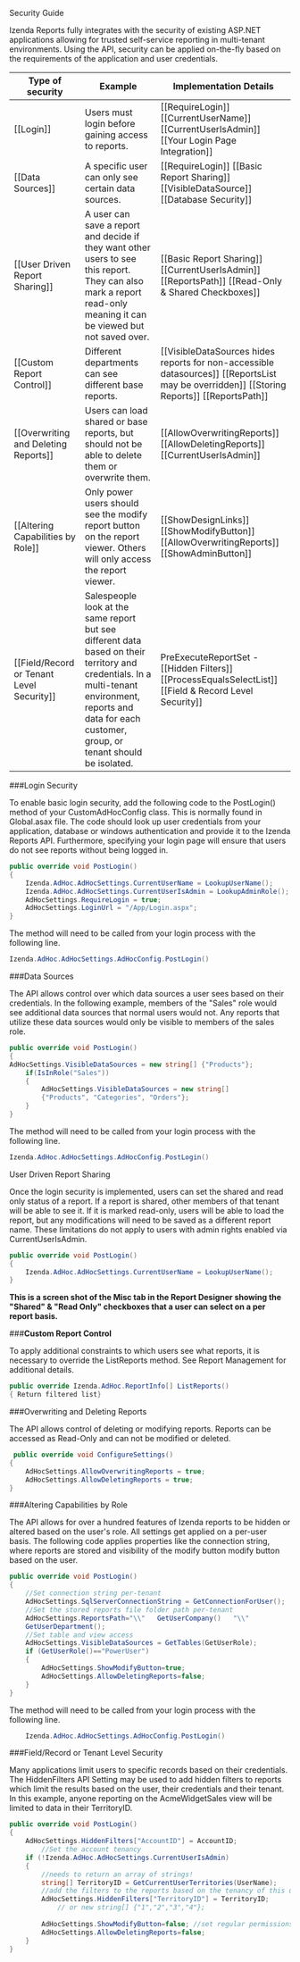 Security Guide

Izenda Reports fully integrates with the security of existing ASP.NET applications allowing for trusted self-service reporting in multi-tenant environments. Using the API, security can be applied on-the-fly based on the requirements of the application and user credentials.

Type of security|Example|Implementation Details
----------------|-------|----------------------
[[Login]] |Users must login before gaining access to reports.|[[RequireLogin]] [[CurrentUserName]] [[CurrentUserIsAdmin]] [[Your Login Page Integration]]
[[Data Sources]]|A specific user can only see certain data sources.|[[RequireLogin]] [[Basic Report Sharing]] [[VisibleDataSource]] [[Database Security]]
[[User Driven Report Sharing]]|A user can save a report and decide if they want other users to see this report. They can also mark a report read-only meaning it can be viewed but not saved over.|[[Basic Report Sharing]] [[CurrentUserIsAdmin]] [[ReportsPath]] [[Read-Only & Shared Checkboxes]]
[[Custom Report Control]]|Different departments can see different base reports.|[[VisibleDataSources hides reports for non-accessible datasources]] [[ReportsList may be overridden]] [[Storing Reports]] [[ReportsPath]]
[[Overwriting and Deleting Reports]]|Users can load shared or base reports, but should not be able to delete them or overwrite them.|[[AllowOverwritingReports]] [[AllowDeletingReports]] [[CurrentUserIsAdmin]]
[[Altering Capabilities by Role]]|Only power users should see the modify report button on the report viewer. Others will only access the report viewer.|[[ShowDesignLinks]] [[ShowModifyButton]] [[AllowOverwritingReports]] [[ShowAdminButton]]
[[Field/Record or Tenant Level Security]]|Salespeople look at the same report but see different data based on their territory and credentials. In a multi-tenant environment, reports and data for each customer, group, or tenant should be isolated.|PreExecuteReportSet - [[Hidden Filters]] [[ProcessEqualsSelectList]] [[Field & Record Level Security]]

###Login Security

To enable basic login security, add the following code to the PostLogin() method of your CustomAdHocConfig class. This is normally found in Global.asax file. The code should look up user credentials from your application, database or windows authentication and provide it to the Izenda Reports API. Furthermore, specifying your login page will ensure that users do not see reports without being logged in.

```c#
public override void PostLogin()
{  
	Izenda.AdHoc.AdHocSettings.CurrentUserName = LookupUserName();  
	Izenda.AdHoc.AdHocSettings.CurrentUserIsAdmin = LookupAdminRole();  
	AdHocSettings.RequireLogin = true;  
	AdHocSettings.LoginUrl = "/App/Login.aspx";
}
```

The method will need to be called from your login process with the following line.

```c#
Izenda.AdHoc.AdHocSettings.AdHocConfig.PostLogin()
```

###Data Sources

The API allows control over which data sources a user sees based on their credentials. In the following example, members of the "Sales" role would see additional data sources that normal users would not. Any reports that utilize these data sources would only be visible to members of the sales role.

```c#
public override void PostLogin()
{  
AdHocSettings.VisibleDataSources = new string[] {"Products"};         
	if(IsInRole("Sales"))  
	{
		AdHocSettings.VisibleDataSources = new string[]
		{"Products", "Categories", "Orders"};   
	}
}
```

The method will need to be called from your login process with the following line.

```c#
Izenda.AdHoc.AdHocSettings.AdHocConfig.PostLogin()
```

User Driven Report Sharing

Once the login security is implemented, users can set the shared and read only status of a report. If a report is shared, other members of that tenant will be able to see it. If it is marked read-only, users will be able to load the report, but any modifications will need to be saved as a different report name. These limitations do not apply to users with admin rights enabled via CurrentUserIsAdmin.

```c#
public override void PostLogin()  
{      
	Izenda.AdHoc.AdHocSettings.CurrentUserName = LookupUserName();
}
```

**This is a screen shot of the Misc tab in the Report Designer showing the "Shared" & "Read Only" checkboxes that a user can select on a per report basis.**

###**Custom Report Control**

To apply additional constraints to which users see what reports, it is necessary to override the ListReports method. See Report Management for additional details.

```c#
public override Izenda.AdHoc.ReportInfo[] ListReports()
{ Return filtered list}
```

###Overwriting and Deleting Reports

The API allows control of deleting or modifying reports. Reports can be accessed as Read-Only and can not be modified or deleted. 

```c#
 public override void ConfigureSettings()
{  
	AdHocSettings.AllowOverwritingReports = true;           
	AdHocSettings.AllowDeletingReports = true;
}
```

###Altering Capabilities by Role

The API allows for over a hundred features of Izenda reports to be hidden or altered based on the user's role. All settings get applied on a per-user basis. 
The following code applies properties like the connection string, where reports are stored and visibility of the modify button modify button based on the user.

```c#
public override void PostLogin()
{  
	//Set connection string per-tenant  
	AdHocSettings.SqlServerConnectionString = GetConnectionForUser();  
	//Set the stored reports file folder path per-tenant  
	AdHocSettings.ReportsPath="\\"   GetUserCompany()   "\\"     
	GetUserDepartment();      
	//Set table and view access  
	AdHocSettings.VisibleDataSources = GetTables(GetUserRole);      
	if (GetUserRole()=="PowerUser")  
	{    
		AdHocSettings.ShowModifyButton=true;    
		AdHocSettings.AllowDeletingReports=false;      
	}
}
```

The method will need to be called from your login process with the following line.

```c#
	Izenda.AdHoc.AdHocSettings.AdHocConfig.PostLogin()
```

###Field/Record or Tenant Level Security

Many applications limit users to specific records based on their credentials. The HiddenFilters API Setting may be used to add hidden filters to reports which limit the results based on the user, their credentials and their tenant. In this example, anyone reporting on the AcmeWidgetSales view will be limited to data in their TerritoryID.

```c# 
public override void PostLogin()
{
	AdHocSettings.HiddenFilters["AccountID"] = AccountID;
		//Set the account tenancy
	if (!Izenda.AdHoc.AdHocSettings.CurrentUserIsAdmin)  
	{    
		//needs to return an array of strings!    
		string[] TerritoryID = GetCurrentUserTerritories(UserName);            
		//add the filters to the reports based on the tenancy of this user    
		AdHocSettings.HiddenFilters["TerritoryID"] = TerritoryID; 
			// or new string[] {"1","2","3","4"};
		
		AdHocSettings.ShowModifyButton=false; //set regular permissions
		AdHocSettings.AllowDeletingReports=false; 
	}
}
```